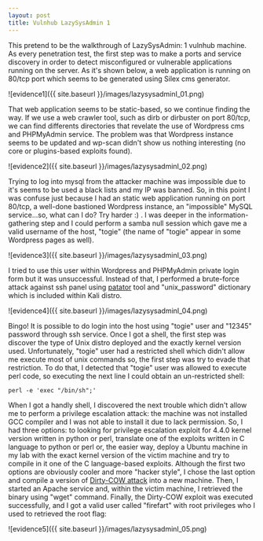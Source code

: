 ```yaml
---
layout: post
title: Vulnhub LazySysAdmin 1
---
```


This pretend to be the walkthrough of LazySysAdmin: 1 vulnhub machine. As every penetration test, the first step was to make a ports and service discovery in order to detect misconfigured or vulnerable applications running on the server. As it's shown below, a web application is running on 80/tcp port which seems to be generated using Silex cms generator.

![evidence1]({{ site.baseurl }}/images/lazysysadminI_01.png)

That web application seems to be static-based, so we continue finding the way. If we use a web crawler tool, such as dirb or dirbuster on port 80/tcp, we can find differents directories that revelate the use of Wordpress cms and PHPMyAdmin service. The problem was that Wordpress instance seems to be updated and wp-scan didn't show us nothing interesting (no core or plugins-based exploits found).

![evidence2]({{ site.baseurl }}/images/lazysysadminI_02.png)

Trying to log into mysql from the attacker machine was impossible due to it's seems to be used a black lists and my IP was banned. So, in this point I was confuse just because I had an static web application running on port 80/tcp, a well-done bastioned Wordpress instance, an "impossible" MySQL service...so, what can I do? Try harder :) . I was deeper in the information-gathering step and I could perform a samba null session which gave me a valid username of the host, "togie" (the name of "togie" appear in some Wordpress pages as well).

![evidence3]({{ site.baseurl }}/images/lazysysadminI_03.png)

I tried to use this user within Wordpress and PHPMyAdmin private login form but it was unsuccessful. Instead of that, I performed a brute-force attack against ssh panel using [patator](https://github.com/az0ne/patator) tool and "unix_password" dictionary which is included within Kali distro.

![evidence4]({{ site.baseurl }}/images/lazysysadminI_04.png)

Bingo! It is possible to do login into the host using "togie" user and "12345" password through ssh service. Once I got a shell, the first step was discover the type of Unix distro deployed and the exactly kernel version used. Unfortunately, "togie" user had a restricted shell which didn't allow me execute most of unix commands so, the first step was try to evade that restriction. To do that, I detected that "togie" user was allowed to execute perl code, so executing the next line I could obtain an un-restricted shell:

```
perl -e 'exec "/bin/sh";'

```
When I got a handly shell, I discovered the next trouble which didn't allow me to perform a privilege escalation attack: the machine was not installed GCC compiler and I was not able to install it due to lack permission. So, I had three options: to looking for privilege escalation exploit for 4.4.0 kernel version written in python or perl, translate one of the exploits written in C language to python or perl or, the easier way, deploy a Ubuntu machine in my lab with the exact kernel version of the victim machine and try to compile in it one of the C language-based exploits. Although the first two options are obviously cooler and more "hacker style", I chose the last option and compile a version of [Dirty-COW attack](https://github.com/dirtycow/dirtycow.github.io/wiki/PoCs) into a new machine. Then, I started an Apache service and, within the victim machine, I retrieved the binary using "wget" command. Finally, the Dirty-COW exploit was executed successfully, and I got a valid user called "firefart" with root privileges who I used to retrieved the root flag:

![evidence5]({{ site.baseurl }}/images/lazysysadminI_05.png)
